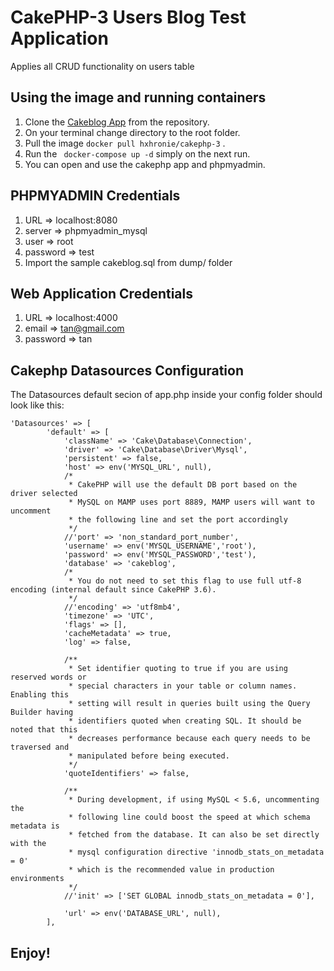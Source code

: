 # CakePHP-3 Users Blog Test Application

Applies all CRUD functionality on users table

## Using the image and running containers

1. Clone the [Cakeblog App](https://github.com/RonieGSS/cakeblog) from the repository.
2. On your terminal change directory to the root folder.
3. Pull the image ``` docker pull hxhronie/cakephp-3 ``` .
4. Run the ``` docker-compose up -d``` simply on the next run.
5. You can open and use the cakephp app and phpmyadmin.

## PHPMYADMIN Credentials

1. URL => localhost:8080
2. server => phpmyadmin_mysql
3. user => root
4. password => test
5. Import the sample cakeblog.sql from dump/ folder

## Web Application Credentials

1. URL => localhost:4000
2. email => tan@gmail.com
3. password => tan

## Cakephp Datasources Configuration

The Datasources default secion of app.php inside your config folder
should look like this:

```
'Datasources' => [
        'default' => [
            'className' => 'Cake\Database\Connection',
            'driver' => 'Cake\Database\Driver\Mysql',
            'persistent' => false,
            'host' => env('MYSQL_URL', null),
            /*
             * CakePHP will use the default DB port based on the driver selected
             * MySQL on MAMP uses port 8889, MAMP users will want to uncomment
             * the following line and set the port accordingly
             */
            //'port' => 'non_standard_port_number',
            'username' => env('MYSQL_USERNAME','root'),
            'password' => env('MYSQL_PASSWORD','test'),
            'database' => 'cakeblog',
            /*
             * You do not need to set this flag to use full utf-8 encoding (internal default since CakePHP 3.6).
             */
            //'encoding' => 'utf8mb4',
            'timezone' => 'UTC',
            'flags' => [],
            'cacheMetadata' => true,
            'log' => false,

            /**
             * Set identifier quoting to true if you are using reserved words or
             * special characters in your table or column names. Enabling this
             * setting will result in queries built using the Query Builder having
             * identifiers quoted when creating SQL. It should be noted that this
             * decreases performance because each query needs to be traversed and
             * manipulated before being executed.
             */
            'quoteIdentifiers' => false,

            /**
             * During development, if using MySQL < 5.6, uncommenting the
             * following line could boost the speed at which schema metadata is
             * fetched from the database. It can also be set directly with the
             * mysql configuration directive 'innodb_stats_on_metadata = 0'
             * which is the recommended value in production environments
             */
            //'init' => ['SET GLOBAL innodb_stats_on_metadata = 0'],

            'url' => env('DATABASE_URL', null),
        ],

```

## Enjoy!

